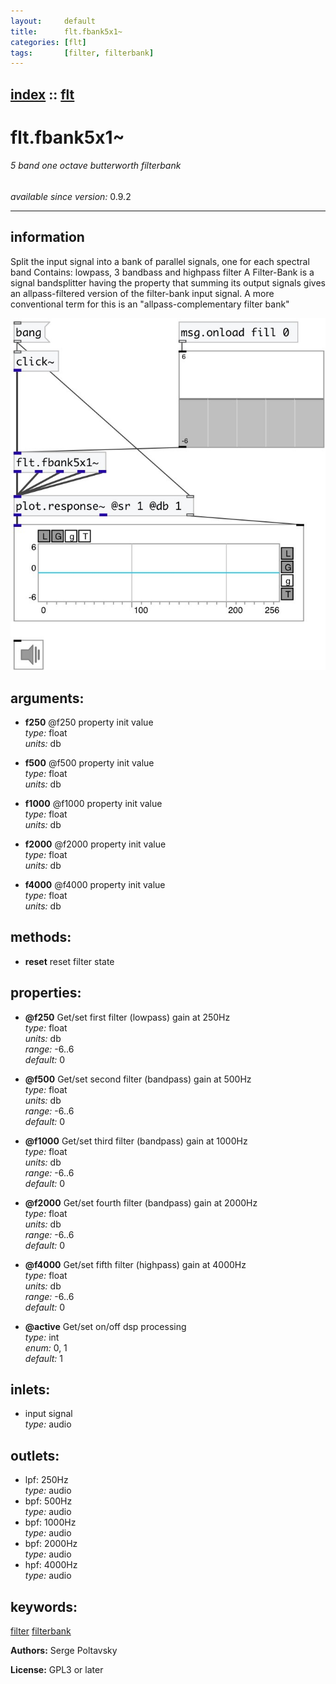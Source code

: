 ```yaml
---
layout:     default
title:      flt.fbank5x1~
categories: [flt]
tags:       [filter, filterbank]
---
```

[index](index.html) :: [flt](category_flt.html)
---

# flt.fbank5x1~

###### 5 band one octave butterworth filterbank

*available since version:* 0.9.2

---


## information
Split the input signal into a bank of parallel signals, one for each spectral band Contains: lowpass, 3 bandbass and highpass filter A Filter-Bank is a signal bandsplitter having the property that summing its output signals gives an allpass-filtered version of the filter-bank input signal. A more conventional term for this is an &#34;allpass-complementary filter bank&#34;


[![example](../examples/img/flt.fbank5x1~.jpg)](../examples/pd/flt.fbank5x1~.pd)



## arguments:

* **f250**
@f250 property init value<br>
_type:_ float<br>
_units:_ db<br>

* **f500**
@f500 property init value<br>
_type:_ float<br>
_units:_ db<br>

* **f1000**
@f1000 property init value<br>
_type:_ float<br>
_units:_ db<br>

* **f2000**
@f2000 property init value<br>
_type:_ float<br>
_units:_ db<br>

* **f4000**
@f4000 property init value<br>
_type:_ float<br>
_units:_ db<br>



## methods:

* **reset**
reset filter state<br>




## properties:

* **@f250** 
Get/set first filter (lowpass) gain at 250Hz<br>
_type:_ float<br>
_units:_ db<br>
_range:_ -6..6<br>
_default:_ 0<br>

* **@f500** 
Get/set second filter (bandpass) gain at 500Hz<br>
_type:_ float<br>
_units:_ db<br>
_range:_ -6..6<br>
_default:_ 0<br>

* **@f1000** 
Get/set third filter (bandpass) gain at 1000Hz<br>
_type:_ float<br>
_units:_ db<br>
_range:_ -6..6<br>
_default:_ 0<br>

* **@f2000** 
Get/set fourth filter (bandpass) gain at 2000Hz<br>
_type:_ float<br>
_units:_ db<br>
_range:_ -6..6<br>
_default:_ 0<br>

* **@f4000** 
Get/set fifth filter (highpass) gain at 4000Hz<br>
_type:_ float<br>
_units:_ db<br>
_range:_ -6..6<br>
_default:_ 0<br>

* **@active** 
Get/set on/off dsp processing<br>
_type:_ int<br>
_enum:_ 0, 1<br>
_default:_ 1<br>



## inlets:

* input signal<br>
_type:_ audio



## outlets:

* lpf: 250Hz<br>
_type:_ audio
* bpf: 500Hz<br>
_type:_ audio
* bpf: 1000Hz<br>
_type:_ audio
* bpf: 2000Hz<br>
_type:_ audio
* hpf: 4000Hz<br>
_type:_ audio



## keywords:

[filter](keywords/filter.html)
[filterbank](keywords/filterbank.html)






**Authors:** Serge Poltavsky




**License:** GPL3 or later





